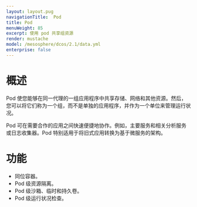 ```yaml
---
layout: layout.pug
navigationTitle:  Pod
title: Pod
menuWeight: 85
excerpt: 使用 pod 共享组资源
render: mustache
model: /mesosphere/dcos/2.1/data.yml
enterprise: false
---
```


# 概述
Pod 使您能够在同一代理的一组应用程序中共享存储、网络和其他资源。然后，您可以将它们称为一个组，而不是单独的应用程序，并作为一个单位来管理运行状况。

Pod 可在需要合作的应用之间快速便捷地协作。例如，主要服务和相关分析服务或日志收集器。Pod 特别适用于将旧式应用转换为基于微服务的架构。

# 功能
- 同位容器。
- Pod 级资源隔离。
- Pod 级沙箱、临时和持久卷。
- Pod 级运行状况检查。
